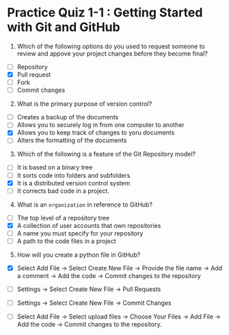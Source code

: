 # Practice Quiz 1-1 : Getting Started with Git and GitHub

1. Which of the following options do you used to request someone to review and appove your project changes before they become final?
- [ ] Repository
- [x] Pull request
- [ ] Fork
- [ ] Commit changes

2. What is the primary purpose of version control?
- [ ] Creates a backup of the documents
- [ ] Allows you to securely log in from one computer to another
- [x] Allows you to keep track of changes to yoru documents
- [ ] Alters the formatting of the documents

3. Which of the following is a feature of the Git Repository model?
- [ ] It is based on a binary tree
- [ ] It sorts code into folders and subfolders
- [x] It is a distributed version control system
- [ ] It corrects bad code in a project.

4. What is an `organization` in reference to GitHub?
- [ ] The top level of a repository tree
- [x] A collection of user accounts that own repositories
- [ ] A name you must specify for your repository
- [ ] A path to the code files in a project

5. How will you create a python file in GitHub?
- [x] Select Add File -> Select Create New File -> Provide the file name -> Add a comment -> Add the code -> Commit changes to the repository
- [ ] Settings -> Select Create New File -> Pull Requests
- [ ] Settings -> Select Create New File -> Commit Changes
- [ ] Select Add File -> Select upload files -> Choose Your Files -> Add File -> Add the code -> Commit changes to the repository.

